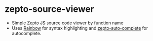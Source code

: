 zepto-source-viewer
===================
  * Simple Zepto JS source code viewer by function name
  * Uses [Rainbow](https://github.com/ccampbell/rainbow) for syntax highlighting and [zepto-auto-complete](https://github.com/shaci/zepto-autocomplete-plugin) for autocomplete.
